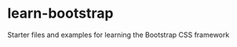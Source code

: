 learn-bootstrap
===============

Starter files and examples for learning the Bootstrap CSS framework
